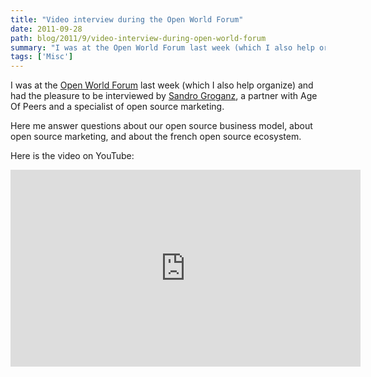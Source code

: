```yaml
---
title: "Video interview during the Open World Forum"
date: 2011-09-28
path: blog/2011/9/video-interview-during-open-world-forum
summary: "I was at the Open World Forum last week (which I also help organize) and had the pleasure to be interviewed by Sandro Groganz, a partner with Age Of Peers and a specialist of open source marketing."
tags: ['Misc']
---
```


I was at the <a href="http://www.openworldforum.org/">Open World Forum</a> last week (which I also help organize) and had the pleasure to be interviewed by <a href="http://www.ageofpeers.com/sandro">Sandro Groganz</a>, a partner with Age Of Peers and a specialist of open source marketing.

Here me answer questions about our open source business model, about open source marketing, and about the french open source ecosystem.

Here is the video on YouTube:

<iframe width="560" height="315" src="http://www.youtube.com/embed/YSOuaI8MFVA" frameborder="0" allowfullscreen></iframe>




